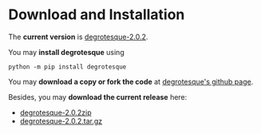 Download and Installation
=========================
The __current version__ is [degrotesque-2.0.2](https://github.com/dkrajzew/degrotesque/releases/tag/2.0.2).

You may __install degrotesque__ using

```console
python -m pip install degrotesque
```

You may __download a copy or fork the code__ at [degrotesque&apos;s github page](https://github.com/dkrajzew/degrotesque).

Besides, you may __download the current release__ here:

* [degrotesque-2.0.2zip](https://github.com/dkrajzew/degrotesque/archive/refs/tags/2.0.2.zip)
* [degrotesque-2.0.2.tar.gz](https://github.com/dkrajzew/degrotesque/archive/refs/tags/2.0.2.tar.gz)

